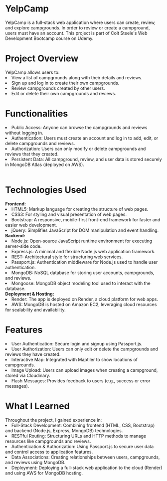 <h1> <b> YelpCamp </b> </h1>
YelpCamp is a full-stack web application where users can create, review, and explore campgrounds. In order to review or create a campground, users must have an account. This project is part of Colt Steele's Web Development Bootcamp course on Udemy.

<h1> <b> Project Overview </b> </h1>
YelpCamp allows users to:
<br> 
<li> View a list of campgrounds along with their details and reviews. </li>
<li> Sign up and log in to create their own campgrounds.</li>
<li> Review campgrounds created by other users.</li>
<li> Edit or delete their own campgrounds and reviews.</li>
<h1> <b> Functionalities </b> </h1>
<li> Public Access: Anyone can browse the campgrounds and reviews without logging in. </li>
<li> Authentication: Users must create an account and log in to add, edit, or delete campgrounds and reviews. </li>
<li>  Authorization: Users can only modify or delete campgrounds and reviews that they created.</li>
<li>  Persistent Data: All campground, review, and user data is stored securely in MongoDB Atlas (deployed on AWS). </li>
  <br> 
<h1> <b>  Technologies Used </b> </h1>
<b> Frontend: </b>
<li> HTML5: Markup language for creating the structure of web pages.</li>
<li> CSS3: For styling and visual presentation of web pages.</li>
<li> Bootstrap: A responsive, mobile-first front-end framework for faster and easier web development.</li>
<li> jQuery: Simplifies JavaScript for DOM manipulation and event handling.</li>
<b> Backend: </b>
<li> Node.js: Open-source JavaScript runtime environment for executing server-side code.</li>
<li> Express.js: A minimal and flexible Node.js web application framework.</li>
<li> REST: Architectural style for structuring web services.</li>
<li> Passport.js: Authentication middleware for Node.js used to handle user authentication.</li>
<li> MongoDB: NoSQL database for storing user accounts, campgrounds, and reviews.</li>
<li> Mongoose: MongoDB object modeling tool used to interact with the database.</li>
<b> Deployment & Hosting:</b>
<li> Render: The app is deployed on Render, a cloud platform for web apps.</li>
<li> AWS: MongoDB is hosted on Amazon EC2, leveraging cloud resources for scalability and availability.</li>
<h1> <b>  Features </b> </h1>
<li> User Authentication: Secure login and signup using Passport.js. </li>
<li>User Authorization: Users can only edit or delete the campgrounds and reviews they have created.</li>
<li> Interactive Map: Integrated with Maptiler to show locations of campgrounds.</li>
<li> Image Upload: Users can upload images when creating a campground, stored via Cloudinary.</li>
<li> Flash Messages: Provides feedback to users (e.g., success or error messages).</li>
<h1> <b> What I Learned </h1> </b>
Throughout the project, I gained experience in:

<li> Full-Stack Development: Combining frontend (HTML, CSS, Bootstrap) and backend (Node.js, Express, MongoDB) technologies.</li>
<li> RESTful Routing: Structuring URLs and HTTP methods to manage resources like campgrounds and reviews.</li>
<li>Authentication & Authorization: Using Passport.js to secure user data and control access to application features.</li>
<li> Data Associations: Creating relationships between users, campgrounds, and reviews using MongoDB.</li>
<li> Deployment: Deploying a full-stack web application to the cloud (Render) and using AWS for MongoDB hosting.</li>
<br> 



